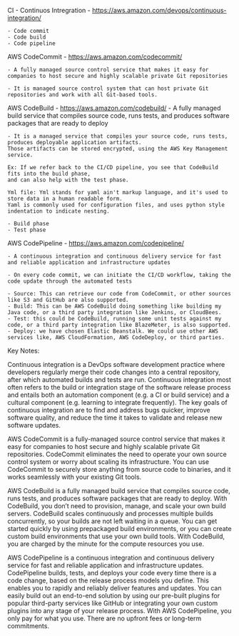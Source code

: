 CI - Continuos Intregration - https://aws.amazon.com/devops/continuous-integration/

    - Code commit
    - Code build
    - Code pipeline

AWS CodeCommit - https://aws.amazon.com/codecommit/

    - A fully managed source control service that makes it easy for companies to host secure and highly scalable private Git repositories
    
    - It is managed source control system that can host private Git repositories and work with all Git-based tools.

AWS CodeBuild - https://aws.amazon.com/codebuild/
    - A fully managed build service that compiles source code, runs tests, and produces software packages that are ready to deploy

    - It is a managed service that compiles your source code, runs tests, produces deployable application artifacts.
    Those artifacts can be stored encrypted, using the AWS Key Management service.

    Ex: If we refer back to the CI/CD pipeline, you see that CodeBuild fits into the build phase, 
    and can also help with the test phase.

    Yml file: Yml stands for yaml ain't markup language, and it's used to store data in a human readable form.
    Yaml is commonly used for configuration files, and uses python style indentation to indicate nesting.

    - Build phase
    - Test phase

AWS CodePipeline - https://aws.amazon.com/codepipeline/

    - A continuous integration and continuous delivery service for fast and reliable application and infrastructure updates

    - On every code commit, we can initiate the CI/CD workflow, taking the code update through the automated tests

    - Source: This can retrieve our code from CodeCommit, or other sources like S3 and GitHub are also supported.
    - Build: This can be AWS CodeBuild doing something like building my Java code, or a third party integration like Jenkins, or CloudBees.
    - Test: this could be CodeBuild, running some unit tests against my code, or a third party integration like BlazeMeter, is also supported.
    - Deploy: we have chosen Elastic Beanstalk. We could use other AWS services like, AWS CloudFormation, AWS CodeDeploy, or third parties.


Key Notes: 

Continuous integration is a DevOps software development practice where developers regularly merge their code changes into a central repository, after which automated builds and tests are run. Continuous integration most often refers to the build or integration stage of the software release process and entails both an automation component (e.g. a CI or build service) and a cultural component (e.g. learning to integrate frequently). The key goals of continuous integration are to find and address bugs quicker, improve software quality, and reduce the time it takes to validate and release new software updates.

AWS CodeCommit is a fully-managed source control service that makes it easy for companies to host secure and highly scalable private Git repositories. CodeCommit eliminates the need to operate your own source control system or worry about scaling its infrastructure. You can use CodeCommit to securely store anything from source code to binaries, and it works seamlessly with your existing Git tools.

AWS CodeBuild is a fully managed build service that compiles source code, runs tests, and produces software packages that are ready to deploy. With CodeBuild, you don’t need to provision, manage, and scale your own build servers. CodeBuild scales continuously and processes multiple builds concurrently, so your builds are not left waiting in a queue. You can get started quickly by using prepackaged build environments, or you can create custom build environments that use your own build tools. With CodeBuild, you are charged by the minute for the compute resources you use.

AWS CodePipeline is a continuous integration and continuous delivery service for fast and reliable application and infrastructure updates. CodePipeline builds, tests, and deploys your code every time there is a code change, based on the release process models you define. This enables you to rapidly and reliably deliver features and updates. You can easily build out an end-to-end solution by using our pre-built plugins for popular third-party services like GitHub or integrating your own custom plugins into any stage of your release process. With AWS CodePipeline, you only pay for what you use. There are no upfront fees or long-term commitments.
